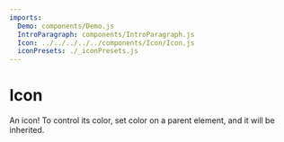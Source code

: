 ```yaml
---
imports:
  Demo: components/Demo.js
  IntroParagraph: components/IntroParagraph.js
  Icon: ../../../../../components/Icon/Icon.js
  iconPresets: ./_iconPresets.js
---
```


# Icon

<IntroParagraph>

An icon! To control its color, set color on a parent element, and it will be inherited.

</IntroParagraph>

<Demo component={Icon} presets={iconPresets} />
